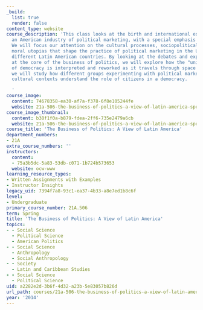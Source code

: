 ```yaml
---
_build:
  list: true
  render: false
content_type: website
course_description: 'This class looks at the birth and international expansion of
  an American industry of political marketing, with a special emphasis on Latin America.
  We will focus our attention on the cultural processes, sociopolitical contexts and
  moral utopias that shape the practice of political marketing in the U.S. and in
  different Latin American countries. By looking at the debates and expert practices
  at the core of the business of politics, we will explore how the "universal" concept
  of democracy is interpreted and reworked as it travels through space and time. Specifically,
  we will study how different groups experimenting with political marketing in different
  cultural contexts understand the role of citizens in a democracy.

  '
course_image:
  content: 74678358-ea30-af7a-f378-6f8e105244fe
  website: 21a-506-the-business-of-politics-a-view-of-latin-america-spring-2014
course_image_thumbnail:
  content: b38f1f0a-b879-fdea-2ff6-735e2479a6cb
  website: 21a-506-the-business-of-politics-a-view-of-latin-america-spring-2014
course_title: 'The Business of Politics: A View of Latin America'
department_numbers:
- 21A
extra_course_numbers: ''
instructors:
  content:
  - 75a3b5dc-5a83-53db-c071-1b724b573653
  website: ocw-www
learning_resource_types:
- Written Assignments with Examples
- Instructor Insights
legacy_uid: 7394f7a8-93c1-ea37-4b33-a8e7ed1b8c6f
level:
- Undergraduate
primary_course_number: 21A.506
term: Spring
title: 'The Business of Politics: A View of Latin America'
topics:
- - Social Science
  - Political Science
  - American Politics
- - Social Science
  - Anthropology
  - Social Anthropology
- - Society
  - Latin and Caribbean Studies
- - Social Science
  - Political Science
uid: a2282e2d-3b6f-4d32-a23b-5e83057b826d
url_path: courses/21a-506-the-business-of-politics-a-view-of-latin-america-spring-2014
year: '2014'
---
```

